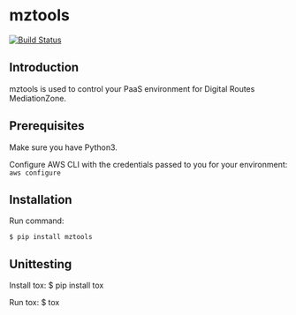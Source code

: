 # mztools
[![Build Status](https://travis-ci.org/digitalroute/mztools.svg?branch=master)](https://travis-ci.org/digitalroute/mztools)

## Introduction

mztools is used to control your PaaS environment for Digital Routes MediationZone.

## Prerequisites

Make sure you have Python3.

Configure AWS CLI with the credentials passed to you for your environment:
`aws configure`

## Installation

Run command:  

    $ pip install mztools

## Unittesting

Install tox:
    $ pip install tox

Run tox:
    $ tox

